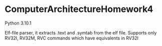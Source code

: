 # ComputerArchitectureHomework4
Python 3.10.1

Elf-file parser, it extracts .text and .symtab from the elf file.
Supports only RV32I, RV32M, RVC commands which have equivalents in RV32I
